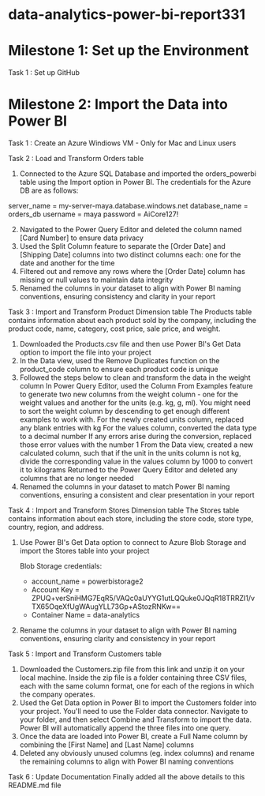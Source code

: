 # data-analytics-power-bi-report331

# Milestone 1: Set up the Environment

Task 1 : Set up GitHub

# Milestone 2: Import the Data into Power BI

Task 1 : Create an Azure Windiows VM - Only for Mac and Linux users

Task 2 : Load and Transform Orders table 
1.  Connected to the Azure SQL Database and imported the orders_powerbi table using the Import option in Power BI. The credentials for the Azure DB are as follows:

server_name = my-server-maya.database.windows.net
database_name = orders_db
username = maya
password = AiCore127!

2. Navigated to the Power Query Editor and deleted the column named [Card Number] to ensure data privacy
3. Used the Split Column feature to separate the [Order Date] and [Shipping Date] columns into two distinct columns each: one for the date and another for the time
4. Filtered out and remove any rows where the [Order Date] column has missing or null values to maintain data integrity
5. Renamed the columns in your dataset to align with Power BI naming conventions, ensuring consistency and clarity in your report

Task 3 : Import and Transform Product Dimension table 
The Products table contains information about each product sold by the company, including the product code, name, category, cost price, sale price, and weight.

1.  Downloaded the Products.csv file  and then use Power BI's Get Data option to import the file into your project
2.  In the Data view, used the Remove Duplicates function on the product_code column to ensure each product code is unique
3.  Followed the steps below to clean and transform the data in the weight column
    In Power Query Editor, used the Column From Examples feature to generate two new columns from the weight column - one for the weight values and another for the units (e.g. kg, g, ml). You might need to sort the weight column by descending to get enough different examples to work with.
    For the newly created units column, replaced any blank entries with kg
    For the values column, converted the data type to a decimal number
    If any errors arise during the conversion, replaced those error values with the number 1
    From the Data view, created a new calculated column, such that if the unit in the units column is not kg, divide the corresponding value in the values column by 1000 to convert it to kilograms
    Returned to the Power Query Editor and deleted any columns that are no longer needed
4.  Renamed the columns in your dataset to match Power BI naming conventions, ensuring a consistent and clear presentation in your report

Task 4 : Import and Transform Stores Dimension table 
The Stores table contains information about each store, including the store code, store type, country, region, and address.

1.  Use Power BI's Get Data option to connect to Azure Blob Storage and import the Stores table into your project

    Blob Storage credentials:
    - account_name = powerbistorage2
    - Account Key = ZPUQ+verSniHMG7EqR5/VAQc0aUYYG1utLQQuke0JQqR18TRRZI1/vTX65OqeXfUgWAugYLL73Gp+AStozRNKw==
    - Container Name = data-analytics
2.  Rename the columns in your dataset to align with Power BI naming conventions, ensuring clarity and consistency in your report

Task 5 : Import and Transform Customers table 
1.  Downloaded the Customers.zip file from this link  and unzip it on your local machine. Inside the zip file is a folder containing three CSV files, each with the same column format, one for each of the regions in which the company operates.
2.  Used the Get Data option in Power BI to import the Customers folder into your project. You'll need to use the Folder data connector. Navigate to your folder, and then select Combine and Transform to import the data. Power BI will automatically append the three files into one query.
3.  Once the data are loaded into Power BI, create a Full Name column by combining the [First Name] and [Last Name] columns
4.  Deleted any obviously unused columns (eg. index columns) and rename the remaining columns to align with Power BI naming conventions

Task 6 : Update Documentation
Finally added all the above details to this README.md file